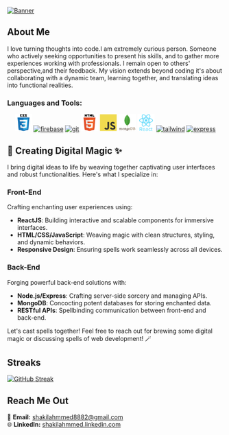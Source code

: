 
[![Banner](https://i.ibb.co/4NWTgwN/Navy-Blue-Geometric-Technology-Linked-In-Banner.png)](https://github.com/shakilahmmed21)
## About Me
I love turning thoughts into code.I am extremely curious person.
Someone who actively seeking opportunities to present his skills, and to gather more experiences working with professionals.
I remain open to others' perspective,and their feedback. My vision extends beyond coding it's about collaborating with a dynamic team, learning together, and translating ideas into functional realities.
### Languages and Tools:

<p align="center">
  <a href="https://www.w3schools.com/css/" target="_blank" rel="noreferrer"><img src="https://raw.githubusercontent.com/devicons/devicon/master/icons/css3/css3-original-wordmark.svg" alt="css3" width="40" height="40"/></a>
  <a href="https://firebase.google.com/" target="_blank" rel="noreferrer"><img src="https://www.vectorlogo.zone/logos/firebase/firebase-icon.svg" alt="firebase" width="40" height="40"/></a>
  <a href="https://git-scm.com/" target="_blank" rel="noreferrer"><img src="https://www.vectorlogo.zone/logos/git-scm/git-scm-icon.svg" alt="git" width="40" height="40"/></a>
  <a href="https://www.w3.org/html/" target="_blank" rel="noreferrer"><img src="https://raw.githubusercontent.com/devicons/devicon/master/icons/html5/html5-original-wordmark.svg" alt="html5" width="40" height="40"/></a>
  <a href="https://developer.mozilla.org/en-US/docs/Web/JavaScript" target="_blank" rel="noreferrer"><img src="https://raw.githubusercontent.com/devicons/devicon/master/icons/javascript/javascript-original.svg" alt="javascript" width="40" height="40"/></a>
  <a href="https://www.mongodb.com/" target="_blank" rel="noreferrer"><img src="https://raw.githubusercontent.com/devicons/devicon/master/icons/mongodb/mongodb-original-wordmark.svg" alt="mongodb" width="40" height="40"/></a>
  <a href="https://reactjs.org/" target="_blank" rel="noreferrer"><img src="https://raw.githubusercontent.com/devicons/devicon/master/icons/react/react-original-wordmark.svg" alt="react" width="40" height="40"/></a>
  <a href="https://tailwindcss.com/" target="_blank" rel="noreferrer"><img src="https://www.vectorlogo.zone/logos/tailwindcss/tailwindcss-icon.svg" alt="tailwind" width="40" height="40"/></a>
  <a href="https://expressjs.com/" target="_blank" rel="noreferrer"><img src="https://www.vectorlogo.zone/logos/expressjs/expressjs-icon.svg" alt="express" width="40" height="40"/></a>
</p>



## 🌟 Creating Digital Magic ✨

I bring digital ideas to life by weaving together captivating user interfaces and robust functionalities. Here's what I specialize in:

### Front-End 

Crafting enchanting user experiences using:

- **ReactJS**: Building interactive and scalable components for immersive interfaces.
- **HTML/CSS/JavaScript**: Weaving magic with clean structures, styling, and dynamic behaviors.
- **Responsive Design**: Ensuring spells work seamlessly across all devices.

### Back-End 

Forging powerful back-end solutions with:

- **Node.js/Express**: Crafting server-side sorcery and managing APIs.
- **MongoDB**: Concocting potent databases for storing enchanted data.
- **RESTful APIs**: Spellbinding communication between front-end and back-end.

Let's cast spells together! Feel free to reach out for brewing some digital magic or discussing spells of web development! 🪄


## Streaks
[![GitHub Streak](https://github-readme-streak-stats.herokuapp.com?user=Shakil-Ahmmed8882)](https://git.io/streak-stats)

## Reach Me Out
📧 **Email:** [shakilahmmed8882@gmail.com](mailto:shakilahmmed8882@gmail.com)<br>
🌐 **LinkedIn:** [shakilahmmed.linkedin.com](https://www.linkedin.com/in/shakil-ahmmed-501aaa26a/)



